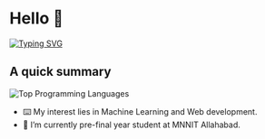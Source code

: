 # Hello 👋

[![Typing SVG](https://readme-typing-svg.demolab.com?font=Fira+Code&duration=3000&pause=1000&color=41FF25&background=000000&width=435&lines=Hi%2C+I'm+Astha+Singh;I+love+programming+and+making+things!;Check+out+my+README.md)](https://git.io/typing-svg)

## A quick summary
![Top Programming Languages](https://github-readme-stats.vercel.app/api/top-langs/?username=ast003&theme=buefy&layout=compact)

- ⌨️ My interest lies in Machine Learning and Web development.
- 🌱 I’m currently pre-final year student at MNNIT Allahabad.
